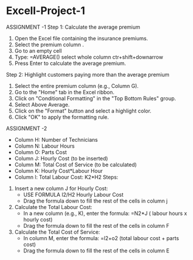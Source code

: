 # Excell-Project-1
ASSIGNMENT -1
Step 1: Calculate the average premium

1. Open the Excel file containing the insurance premiums.
2. Select the premium column .
3. Go to an empty cell 
4. Type: =AVERAGE() select whole column ctr+shift+downarrow
5. Press Enter to calculate the average premium.

Step 2: Highlight customers paying more than the average premium

1. Select the entire premium column (e.g., Column G).
2. Go to the "Home" tab in the Excel ribbon.
3. Click on "Conditional Formatting" in the "Top Bottom Rules" group.
4. Select Above Average.
5. Click on the "Format" button and select a highlight color.
6. Click "OK" to apply the formatting rule.



ASSIGNMENT -2


- Column H: Number of Technicians
- Column N: Labour Hours
- Column O: Parts Cost
- Column J: Hourly Cost (to be inserted)
- Column M: Total Cost of Service (to be calculated)
- Column K: Hourly Cost*Labour Hour
- Column l: Total Labour Cost: K2*H2
Steps:

1. Insert a new column J for Hourly Cost:
    - USE FORMULA I2/H2 Hourly Labour Cost
    - Drag the formula down to fill the rest of the cells in column j
2. Calculate the Total Labour Cost:
    - In a new column (e.g., K), enter the formula: =N2*J ( labour hours x hourly cost)
    - Drag the formula down to fill the rest of the cells in column F
3. Calculate the Total Cost of Service:
    - In column M, enter the formula: =l2+o2 (total labour cost + parts cost)
    - Drag the formula down to fill the rest of the cells in column E
